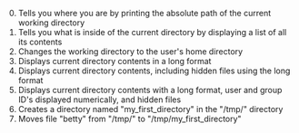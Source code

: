 0. Tells you where you are by printing the absolute path of the current working directory
1. Tells you what is inside of the current directory by displaying a list of all its contents
2. Changes the working directory to the user's home directory
3. Displays current directory contents in a long format
4. Displays current directory contents, including hidden files using the long format
5. Displays current directory contents with a long format, user and group ID's displayed numerically, and hidden files
6. Creates a directory named "my_first_directory" in the "/tmp/" directory
7. Moves file "betty" from "/tmp/" to "/tmp/my_first_directory"
